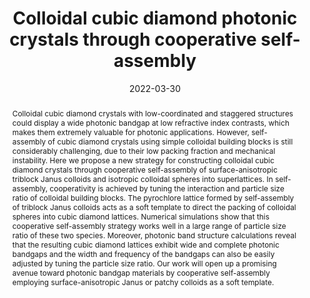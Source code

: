 ---
title: Colloidal cubic diamond photonic crystals through cooperative self-assembly
authors:
- Yu-Wei Sun
- Zhan-Wei Li
- Zi-Qin Chen
- 朱有亮
- Zhao-Yan Sun
date: '2022-03-30'
doi: 10.1039/D1SM01770E
publish_types: 期刊文章
publication: Soft Matter
publication_short: Soft Matter
abstract: Colloidal cubic diamond crystals with low-coordinated and  staggered structures could display a wide photonic bandgap at low  refractive index contrasts, which makes them extremely valuable for  photonic applications. However, self-assembly of cubic diamond crystals  using simple colloidal building blocks is still considerably  challenging, due to their low packing fraction and mechanical  instability. Here we propose a new strategy for constructing colloidal  cubic diamond crystals through cooperative self-assembly of  surface-anisotropic triblock Janus colloids and isotropic colloidal  spheres into superlattices. In self-assembly, cooperativity is achieved  by tuning the interaction and particle size ratio of colloidal building  blocks. The pyrochlore lattice formed by self-assembly of triblock Janus  colloids acts as a soft template to direct the packing of colloidal  spheres into cubic diamond lattices. Numerical simulations show that  this cooperative self-assembly strategy works well in a large range of  particle size ratio of these two species. Moreover, photonic band  structure calculations reveal that the resulting cubic diamond lattices  exhibit wide and complete photonic bandgaps and the width and frequency  of the bandgaps can also be easily adjusted by tuning the particle size  ratio. Our work will open up a promising avenue toward photonic bandgap  materials by cooperative self-assembly employing surface-anisotropic  Janus or patchy colloids as a soft template.
url_pdf: https://pubs.rsc.org/en/content/articlelanding/2022/sm/d1sm01770e
---